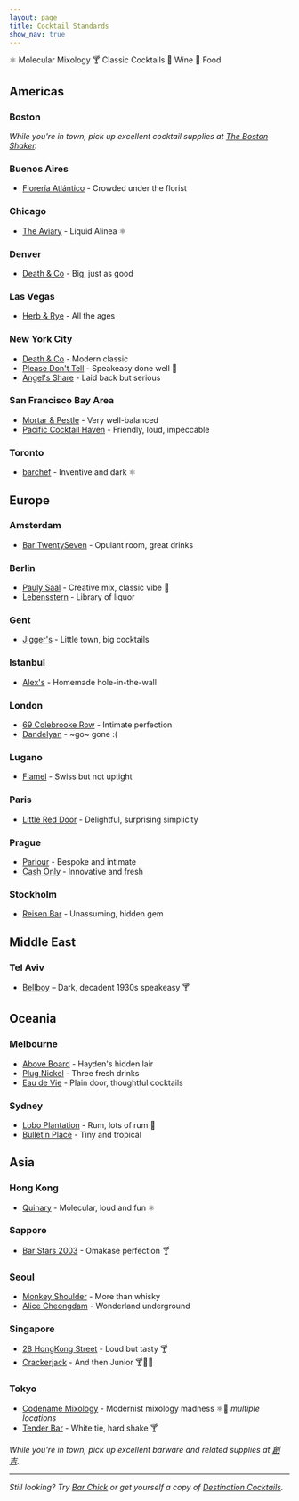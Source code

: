 ```yaml
---
layout: page
title: Cocktail Standards
show_nav: true
---
```


    
⚛ Molecular Mixology
🍸 Classic Cocktails
🍷 Wine
🍴 Food



## Americas 

### Boston

_While you're in town, pick up excellent cocktail supplies at [The Boston Shaker](http://www.thebostonshaker.com)._

### Buenos Aires

* [Florería Atlántico](http://www.floreriaatlantico.com.ar) - Crowded under the florist

### Chicago

* [The Aviary](https://theaviary.com/) - Liquid Alinea ⚛

### Denver

* [Death & Co](https://www.deathandcompany.com/denver) - Big, just as good

### Las Vegas

* [Herb & Rye](http://www.herbsandrye.com) - All the ages

### New York City

* [Death & Co](http://www.deathandcompany.com) - Modern classic 
* [Please Don't Tell](http://pdtnyc.com) - Speakeasy done well 🍴
* [Angel's Share](http://www.yelp.com/biz/angels-share-new-york) - Laid back but serious 

### San Francisco Bay Area

* [Mortar & Pestle](http://www.curryupnow.com/mortarandpestlebar) - Very well-balanced
* [Pacific Cocktail Haven](http://pacificcocktailsf.com) - Friendly, loud, impeccable 

### Toronto

* [barchef](http://www.barcheftoronto.com) - Inventive and dark ⚛

## Europe

### Amsterdam

* [Bar TwentySeven](https://www.hoteltwentyseven.com/en/bar/) - Opulant room, great drinks

### Berlin

* [Pauly Saal](http://paulysaal.com/) - Creative mix, classic vibe 🍴
* [Lebensstern](http://www.lebens-stern.de/) - Library of liquor 

### Gent

* [Jigger's](https://www.jiggers.be) - Little town, big cocktails

### Istanbul

* [Alex's](http://www.theguideistanbul.com/news/view/951/alex-waldmans-classy-imbibing-bar/) - Homemade hole-in-the-wall

### London

* [69 Colebrooke Row](http://69colebrookerow.com) - Intimate perfection 
* [Dandelyan](https://www.dandelyanbar.com) - ~go~ gone :(

### Lugano

* [Flamel](https://flamellugano.com) - Swiss but not uptight

### Paris

* [Little Red Door](http://www.lrdparis.com/) - Delightful, surprising simplicity

### Prague

* [Parlour](http://parlour.cz) - Bespoke and intimate
* [Cash Only](https://www.cashonlybar.cz/bar-prague/) - Innovative and fresh

### Stockholm

* [Reisen Bar](https://www.facebook.com/reisenbar) - Unassuming, hidden gem

## Middle East

### Tel Aviv

* [Bellboy](//bellboybar.com/) – Dark, decadent 1930s speakeasy 🍸

## Oceania 

### Melbourne

* [Above Board](http://aboveboardbar.com) - Hayden's hidden lair
* [Plug Nickel](https://plugnickel.com.au) - Three fresh drinks
* [Eau de Vie](http://eaudevie.com.au/melbourne/) - Plain door, thoughtful cocktails

### Sydney

* [Lobo Plantation](http://thelobo.com.au) - Rum, lots of rum 🍴
* [Bulletin Place](http://bulletinplace.com) - Tiny and tropical 

## Asia

### Hong Kong

* [Quinary](http://www.quinary.hk) - Molecular, loud and fun  ⚛

### Sapporo

* [Bar Stars 2003](https://www.barstars2003.com/) - Omakase perfection 🍸

### Seoul

* [Monkey Shoulder](https://www.facebook.com/monkeyshoulderseoul) - More than whisky
* [Alice Cheongdam](http://www.alicecheongdam.com) - Wonderland underground


### Singapore

* [28 HongKong Street](http://www.28hks.com) - Loud but tasty 🍸
* [Crackerjack](https://crackerjack.sg) - And then Junior 🍸🍷🍴

### Tokyo

* [Codename Mixology](http://r.goope.jp/spirits-sharing/t_57110) - Modernist mixology madness ⚛🍴 _multiple locations_
* [Tender Bar](http://www.sunnypages.jp/travel_guide/tokyo_nightlife/bars/Tender+Bar+Ginza/4422) - White tie, hard shake  🍸

_While you're in town, pick up excellent barware and related supplies at [創吉](https://maps.google.com/?q=〒111-0034+Tokyo,+Taito,+Kaminarimon,+2+Chome−1−14,+創吉&ftid=0x60188ec6877f6135:0x462a9cbdfc415f70&hl=en-JP&gl=jp&shorturl=1)._

---

*Still looking? Try [Bar Chick](http://www.barchick.com) or get yourself a copy of [Destination Cocktails](http://www.amazon.com/Destination-Cocktails-Travelers-Superior-Libations/dp/1595800727).*

